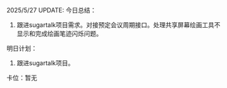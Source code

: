 2025/5/27 UPDATE:
今日总结：
1. 跟进sugartalk项目需求。对接预定会议周期接口。处理共享屏幕绘画工具不显示和完成绘画笔迹闪烁问题。

明日计划：
1.  跟进sugartalk项目。

卡位：暂无
